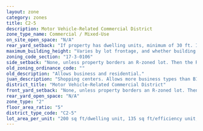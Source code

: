 ```yaml
---
layout: zone
category: zones
title: C2-5
description: Motor Vehicle-Related Commercial District
zone_type_name: Commercial / Mixed-Use
on_site_open_space: "N/A"
rear_yard_setback: "If property has dwelling units, minimum of 30 ft. If its rear property line borders the side property line of an R-zoned lot, the rear setback must equal the side setback of the R-zoned lot. If rear line borders the R lot&#39;s rear line, setback must be at least 16 ft."
maximum_building_height: "Varies by lot frontage, and whether building has ground-floor commercial space. (See 17-3-0408)"
zoning_code_section: "17-3-0106"
side_setback: "None, unless property borders an R-zoned lot. Then the R lot&#39;s front setback applies."
old_zoning_ordinance_code: ""
old_description: "Allows business and residential."
juan_description: "Shopping centers. Allows more business types than B1 districts, including liquor stores, warehouses, and auto shops. Apartment allowed above the ground floor."
district_title: "Motor Vehicle-Related Commercial District"
front_yard_setback: "None, unless property borders an R-zoned lot. Then the front setback must be at least 50% of the R lot&#39;s front setback. (See 17-3-0404.)"
rear_yard_open_space: "N/A"
zone_type: "2"
floor_area_ratio: "5"
district_type_code: "C2-5"
lot_area_per_unit: "200 sq ft/dwelling unit, 135 sq ft/efficiency unit, 100 sq ft/SRO unit"
---
```

